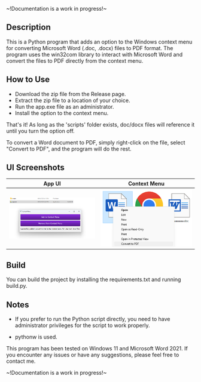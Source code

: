~!Documentation is a work in progress!~

## Description
This is a Python program that adds an option to the Windows context menu for converting Microsoft Word (.doc, .docx) files to PDF format. The program uses the win32com library to interact with Microsoft Word and convert the files to PDF directly from the context menu.

## How to Use
- Download the zip file from the Release page.
- Extract the zip file to a location of your choice.
- Run the app.exe file as an administrator.
- Install the option to the context menu.

That's it! As long as the 'scripts' folder exists, doc/docx files will reference it until you turn the option off.

To convert a Word document to PDF, simply right-click on the file, select "Convert to PDF", and the program will do the rest.

## UI Screenshots

App UI            | Context Menu
:-------------------------:|:-------------------------:
<img src="ui.png" width="450">  |  <img src="contextMenu.png" width="450">

## Build

You can build the project by installing the requirements.txt and running build.py.

## Notes

- If you prefer to run the Python script directly, you need to have administrator privileges for the script to work properly.

- pythonw is used.

This program has been tested on Windows 11 and Microsoft Word 2021. If you encounter any issues or have any suggestions, please feel free to contact me.

~!Documentation is a work in progress!~
